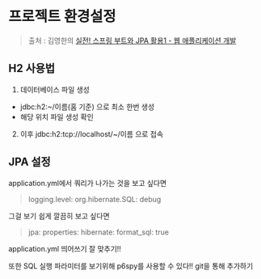 프로젝트 환경설정
==
> 출처 : 김영한의 [실전! 스프링 부트와 JPA 활용1 - 웹 애플리케이션 개발](https://www.inflearn.com/course/%EC%8A%A4%ED%94%84%EB%A7%81%EB%B6%80%ED%8A%B8-JPA-%ED%99%9C%EC%9A%A9-1/dashboard)

H2 사용법
--
1. 데이터베이스 파일 생성    
- jdbc:h2:~/이름(홈 기준) 으로 최소 한번 생성
- 해당 위치 파일 생성 확인

2. 이후 jdbc:h2:tcp://localhost/~/이름 으로 접속

JPA 설정
--
application.yml에서 쿼리가 나가는 것을 보고 싶다면

> logging.level:
    org.hibernate.SQL: debug

그걸 보기 쉽게 깔끔히 보고 싶다면

> jpa: properties: hibernate: format_sql: true

application.yml 띄어쓰기 잘 맞추기!!

또한 SQL 실행 파라미터를 보기위해 p6spy를 사용할 수 있다!! git을 통해 추가하기